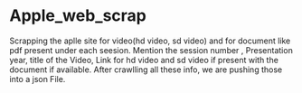 # Apple_web_scrap
Scrapping the aplle site for video(hd video, sd video) and for document like pdf present under each seesion.
 Mention the session number , Presentation year, title  of the Video, Link for hd video and sd video if present with the document if available. After crawlling all these info, we are pushing those into a json File.
